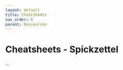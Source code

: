 ```yaml
---
layout: default
title: Cheatsheets
nav_order: 9
parent: Ressourcen
---
```


# Cheatsheets - Spickzettel

...